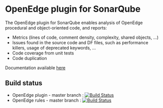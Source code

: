 # OpenEdge plugin for SonarQube

The OpenEdge plugin for SonarQube enables analysis of OpenEdge procedural and object-oriented code, and reports:
 * Metrics (lines of code, comment density, complexity, shared objects, ...)
 * Issues found in the source code and DF files, such as performance killers, usage of deprecated keywords, ...
 * Code coverage from unit tests
 * Code duplication

Documentation available [here](https://riverside-software.atlassian.net/wiki/spaces/OESONAR/overview)

## Build status

* OpenEdge plugin - master branch : [![Build Status](http://ci.rssw.eu/job/sonar-openedge/job/master/badge/icon)](http://ci.rssw.eu/job/sonar-openedge/job/master/)
* OpenEdge rules - master branch : [![Build Status](http://ci.rssw.eu/job/sonar-openedge-rules/job/master/badge/icon)](http://ci.rssw.eu/job/sonar-openedge-rules/job/master/)
